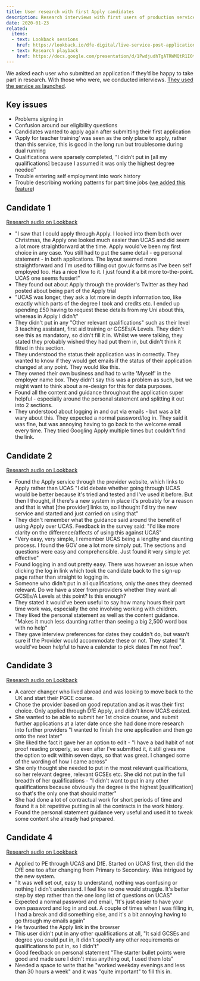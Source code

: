 ```yaml
---
title: User research with first Apply candidates
description: Research interviews with first users of production service
date: 2020-01-23
related:
  items:
  - text: Lookback sessions
    href: https://lookback.io/dfe-digital/live-service-post-application-research
  - text: Research playback
    href: https://docs.google.com/presentation/d/1PwdjudhTgATRWMQtR1I0taTcbbyKosKlgaTCqABbsAA/
---
```

We asked each user who submitted an application if they’d be happy to take part in research. With those who were, we conducted interviews. [They used the service as launched](/apply-for-teacher-training/apply-launch).

## Key issues

- Problems signing in
- Confusion around our eligibility questions
- Candidates wanted to apply again after submitting their first application
- ‘Apply for teacher training’ was seen as the only place to apply, rather than this service, this is good in the long run but troublesome during dual running
- Qualifications were sparsely completed, "I didn’t put in [all my qualifications] because I assumed it was only the highest degree needed"
- Trouble entering self employment into work history
- Trouble describing working patterns for part time jobs ([we added this feature](/apply-for-teacher-training/part-time-working-hours))

## Candidate 1

[Research audio on Lookback](https://lookback.io/watch/nkHJKe68fK38b8BFa)

* "I saw that I could apply through Apply. I looked into them both over Christmas, the Apply one looked much easier than UCAS and did seem a lot more straightforward at the time. Apply would’ve been my first choice in any case. You still had to put the same detail - eg personal statement - in both applications. The layout seemed more straightforward and I'm used to filling out gov.uk forms as I've been self employed too. Has a nice flow to it. I just found it a bit more to-the-point. UCAS one seems fussier!"
* They found out about Apply through the provider's Twitter as they had posted about being part of the Apply trial
* "UCAS was longer, they ask a lot more in depth information too, like exactly which parts of the degree I took and credits etc. I ended up spending £50 having to request these details from my Uni about this, whereas in Apply I didn't"
* They didn't put in any "Other relevant qualifications" such as their level 3 teaching assistant, first aid training or GCSEs/A Levels. They didn't see this as mandatory, so didn't fill it in. Whilst we were talking, they stated they probably wished they had put them in, but didn't think it fitted in this section.
* They understood the status their application was in correctly. They wanted to know if they would get emails if the status of their application changed at any point. They would like this.
* They owned their own business and had to write 'Myself' in the employer name box. They didn't say this was a problem as such, but we might want to think about a re-design for this for data purposes.
* Found all the content and guidance throughout the application super helpful - especially around the personal statement and splitting it out into 2 sections.
* They understood about logging in and out via emails - but was a bit wary about this. They expected a normal password/log in. They said it was fine, but was annoying having to go back to the welcome email every time. They tried Googling Apply multiple times but couldn't find the link.

## Candidate 2

[Research audio on Lookback](https://lookback.io/watch/cxYdKBYN9TK7cmxHF)

* Found the Apply service through the provider website, which links to Apply rather than UCAS
  "I did debate whether going through UCAS would be better because it's tried and tested and I've used it before. But then I thought, if there's a new system in place it's probably for a reason and that is what [the provider] links to, so I thought I'd try the new service and started and just carried on using that"
* They didn't remember what the guidance said around the benefit of using Apply over UCAS. Feedback in the survey said:
  "I'd like more clarity on the difference/affects of using this against UCAS"
* "Very easy, very simple, I remember UCAS being a lengthy and daunting process. I found the GOV one a lot more simply put. The sections and questions were easy and comprehensible. Just found it very simple yet effective"
* Found logging in and out pretty easy. There was however an issue when clicking the log in link which took the candidate back to the sign-up page rather than straight to logging in.
* Someone who didn't put in all qualifications, only the ones they deemed relevant. Do we have a steer from providers whether they want all GCSEs/A Levels at this point? Is this enough?
* They stated it would've been useful to say how many hours their part time work was, especially the one involving working with children.
* They liked the personal statement as well as the content guidance.
  "Makes it much less daunting rather than seeing a big 2,500 word box with no help"
* They gave interview preferences for dates they couldn't do, but wasn't sure if the Provider would accommodate these or not. They stated "it would've been helpful to have a calendar to pick dates I'm not free".

## Candidate 3

[Research audio on Lookback](https://lookback.io/watch/HRJ8gsRadXg9TYa7j)

* A career changer who lived abroad and was looking to move back to the UK and start their PGCE course.
* Chose the provider based on good reputation and as it was their first choice. Only  applied through DfE Apply, and didn't know UCAS existed.
* She wanted to be able to submit her 1st choice course, and submit further applications at a later date once she had done more research into further providers "I wanted to finish the one application and then go onto the next later"
* She liked the fact it gave her an option to edit - "I have a bad habit of not proof reading properly, so even after I've submitted it, it still gives me the option to edit within seven days, so that was great. I changed some of the wording of how I came across"
* She only thought she needed to put in the most relevant qualifications, so her relevant degree, relevant GCSEs etc. She did not put in the full breadth of her qualifications - "I didn't want to put in any other qualifications because obviously the degree is the highest [qualification] so that's the only one that should matter"
* She had done a lot of contractual work for short periods of time and found it a bit repetitive putting in all the contracts in the work history.
* Found the personal statement guidance very useful and used it to tweak some content she already had prepared.

## Candidate 4

[Research audio on Lookback](https://lookback.io/watch/qbtExmpgKBnQANaXc)

* Applied to PE through UCAS and DfE. Started on UCAS first, then did the DfE one too after changing from Primary to Secondary. Was intrigued by the new system.
* "It was well set out, easy to understand, nothing was confusing or nothing I didn't understand. I feel like no one would struggle. It's better step by step rather than the one long list of questions on UCAS"
* Expected a normal password and email, "It's just easier to have your own password and log in and out. A couple of times when I was filling in, I had a break and did something else, and it's a bit annoying having to go through my emails again"
* He favourited the Apply link in the browser
* This user didn't put in any other qualifications at all, "It said GCSEs and degree you could put in, it didn't specify any other requirements or qualifications to put in, so I didn't"
* Good feedback on personal statement "The starter bullet points were good and made sure I didn't miss anything out, I used them lots"
* Needed a space to write that he "worked weekday evenings and less than 30 hours a week" and it was "quite important" to fill this in.
